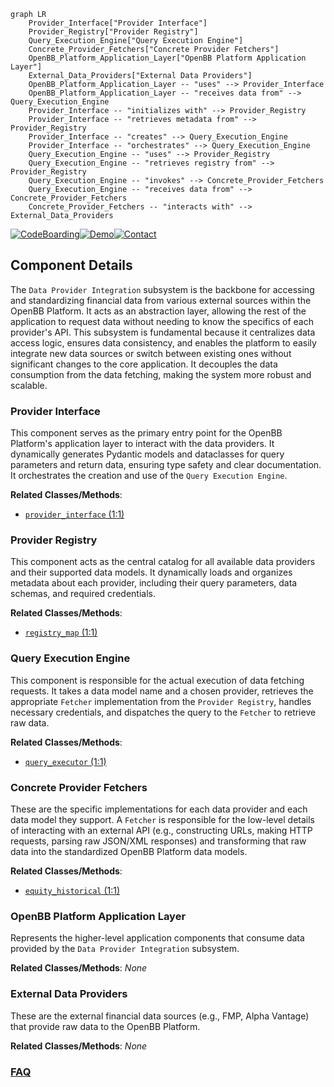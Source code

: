 ```mermaid
graph LR
    Provider_Interface["Provider Interface"]
    Provider_Registry["Provider Registry"]
    Query_Execution_Engine["Query Execution Engine"]
    Concrete_Provider_Fetchers["Concrete Provider Fetchers"]
    OpenBB_Platform_Application_Layer["OpenBB Platform Application Layer"]
    External_Data_Providers["External Data Providers"]
    OpenBB_Platform_Application_Layer -- "uses" --> Provider_Interface
    OpenBB_Platform_Application_Layer -- "receives data from" --> Query_Execution_Engine
    Provider_Interface -- "initializes with" --> Provider_Registry
    Provider_Interface -- "retrieves metadata from" --> Provider_Registry
    Provider_Interface -- "creates" --> Query_Execution_Engine
    Provider_Interface -- "orchestrates" --> Query_Execution_Engine
    Query_Execution_Engine -- "uses" --> Provider_Registry
    Query_Execution_Engine -- "retrieves registry from" --> Provider_Registry
    Query_Execution_Engine -- "invokes" --> Concrete_Provider_Fetchers
    Query_Execution_Engine -- "receives data from" --> Concrete_Provider_Fetchers
    Concrete_Provider_Fetchers -- "interacts with" --> External_Data_Providers
```
[![CodeBoarding](https://img.shields.io/badge/Generated%20by-CodeBoarding-9cf?style=flat-square)](https://github.com/CodeBoarding/CodeBoarding)[![Demo](https://img.shields.io/badge/Try%20our-Demo-blue?style=flat-square)](https://www.codeboarding.org/demo)[![Contact](https://img.shields.io/badge/Contact%20us%20-%20contact@codeboarding.org-lightgrey?style=flat-square)](mailto:contact@codeboarding.org)

## Component Details

The `Data Provider Integration` subsystem is the backbone for accessing and standardizing financial data from various external sources within the OpenBB Platform. It acts as an abstraction layer, allowing the rest of the application to request data without needing to know the specifics of each provider's API. This subsystem is fundamental because it centralizes data access logic, ensures data consistency, and enables the platform to easily integrate new data sources or switch between existing ones without significant changes to the core application. It decouples the data consumption from the data fetching, making the system more robust and scalable.

### Provider Interface
This component serves as the primary entry point for the OpenBB Platform's application layer to interact with the data providers. It dynamically generates Pydantic models and dataclasses for query parameters and return data, ensuring type safety and clear documentation. It orchestrates the creation and use of the `Query Execution Engine`.


**Related Classes/Methods**:

- <a href="https://github.com/OpenBB-finance/OpenBB/blob/master/openbb_platform/core/openbb_core/app/provider_interface.py#L1-L1" target="_blank" rel="noopener noreferrer">`provider_interface` (1:1)</a>


### Provider Registry
This component acts as the central catalog for all available data providers and their supported data models. It dynamically loads and organizes metadata about each provider, including their query parameters, data schemas, and required credentials.


**Related Classes/Methods**:

- <a href="https://github.com/OpenBB-finance/OpenBB/blob/master/openbb_platform/core/openbb_core/provider/registry_map.py#L1-L1" target="_blank" rel="noopener noreferrer">`registry_map` (1:1)</a>


### Query Execution Engine
This component is responsible for the actual execution of data fetching requests. It takes a data model name and a chosen provider, retrieves the appropriate `Fetcher` implementation from the `Provider Registry`, handles necessary credentials, and dispatches the query to the `Fetcher` to retrieve raw data.


**Related Classes/Methods**:

- <a href="https://github.com/OpenBB-finance/OpenBB/blob/master/openbb_platform/core/openbb_core/provider/query_executor.py#L1-L1" target="_blank" rel="noopener noreferrer">`query_executor` (1:1)</a>


### Concrete Provider Fetchers
These are the specific implementations for each data provider and each data model they support. A `Fetcher` is responsible for the low-level details of interacting with an external API (e.g., constructing URLs, making HTTP requests, parsing raw JSON/XML responses) and transforming that raw data into the standardized OpenBB Platform data models.


**Related Classes/Methods**:

- <a href="https://github.com/OpenBB-finance/OpenBB/blob/master/openbb_platform/core/openbb_core/provider/standard_models/equity_historical.py#L1-L1" target="_blank" rel="noopener noreferrer">`equity_historical` (1:1)</a>


### OpenBB Platform Application Layer
Represents the higher-level application components that consume data provided by the `Data Provider Integration` subsystem.


**Related Classes/Methods**: _None_

### External Data Providers
These are the external financial data sources (e.g., FMP, Alpha Vantage) that provide raw data to the OpenBB Platform.


**Related Classes/Methods**: _None_



### [FAQ](https://github.com/CodeBoarding/GeneratedOnBoardings/tree/main?tab=readme-ov-file#faq)